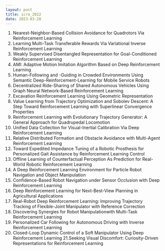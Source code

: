 ```yaml
---
layout: post
title: icra_2022
date: 2023-03-20
---
```



1. Nearest-Neighbor-Based Collision Avoidance for Quadrotors Via Reinforcement Learning  
2. Learning Multi-Task Transferable Rewards Via Variational Inverse Reinforcement Learning  
3. Weakly Supervised Disentangled Representation for Goal-Conditioned Reinforcement Learning
4. AMI: Adaptive Motion Imitation Algorithm Based on Deep Reinforcement Learning
5. Human-Following and -Guiding in Crowded Environments Using Semantic Deep-Reinforcement-Learning for Mobile Service Robots
6. Decentralized Ride-Sharing of Shared Autonomous Vehicles Using Graph Neural Network-Based Reinforcement Learning
7. Excavation Reinforcement Learning Using Geometric Representation
8. Value Learning from Trajectory Optimization and Sobolev Descent: A Step Toward Reinforcement Learning with Superlinear Convergence Properties
9. Reinforcement Learning with Evolutionary Trajectory Generator: A General Approach for Quadrupedal Locomotion
10. Unified Data Collection for Visual-Inertial Calibration Via Deep Reinforcement Learning
11. Relative Distributed Formation and Obstacle Avoidance with Multi-Agent Reinforcement Learning
12. Toward Expedited Impedance Tuning of a Robotic Prosthesis for Personalized Gait Assistance by Reinforcement Learning Control
13. Offline Learning of Counterfactual Perception As Prediction for Real-World Robotic Reinforcement Learning
14. A Deep Reinforcement Learning Environment for Particle Robot Navigation and Object Manipulation
15. Confidence-Based Robot Navigation under Sensor Occlusion with Deep Reinforcement Learning
16. Deep Reinforcement Learning for Next-Best-View Planning in Agricultural Applications
17. Real-Robot Deep Reinforcement Learning: Improving Trajectory Tracking of Flexible-Joint Manipulator with Reference Correction
18. Discovering Synergies for Robot Manipulationwith Multi-Task Reinforcement Learning
19. Personalized Car Following for Autonomous Driving with Inverse Reinforcement Learning
20. Closed-Loop Dynamic Control of a Soft Manipulator Using Deep Reinforcement Learning
21.Seeking Visual Discomfort: Curiosity-Driven Representations for Reinforcement Learning
